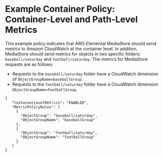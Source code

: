 # Example Container Policy: Container\-Level and Path\-Level Metrics<a name="policies-metric-examples-container-and-path-level"></a>

This example policy indicates that AWS Elemental MediaStore should send metrics to Amazon CloudWatch at the container level\. In addition, MediaStore should send metrics for objects in two specific folders: `baseball/saturday` and `football/saturday`\. The metrics for MediaStore requests are as follows:
+ Requests to the `baseball/saturday` folder have a CloudWatch dimension of `ObjectGroupName=baseballGroup`\.
+ Requests to the `football/saturday` folder have a CloudWatch dimension `ObjectGroupName=footballGroup`\.

```
{
   "ContainerLevelMetrics": "ENABLED",
   "MetricPolicyRules": [
     {
       "ObjectGroup": "baseball/saturday",
       "ObjectGroupName": "baseballGroup"
     },
     {
       "ObjectGroup": "football/saturday",
       "ObjectGroupName": "footballGroup"
     }
   ]
}
```